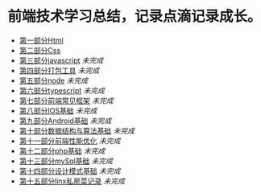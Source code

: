 # 前端技术学习总结，记录点滴记录成长。

* [第一部分Html][1]
* [第二部分Css][2]
* [第三部分javascript][3] *未完成*
* [第四部分打包工具][4] *未完成*
* [第五部分node][5] *未完成*
* [第六部分typescript][6] *未完成*
* [第七部分前端常见框架][7] *未完成*
* [第八部分IOS基础][8] *未完成*
* [第九部分Android基础][9] *未完成*
* [第十部分数据结构与算法基础][10] *未完成*
* [第十一部分前端性能优化][11] *未完成*
* [第十二部分php基础][12] *未完成*
* [第十三部分mySql基础][13] *未完成*
* [第十四部分设计模式基础][14] *未完成*
* [第十五部分linx私房菜记录][15] *未完成*


[1]: https://github.com/MarsPen/-notes-summary/blob/master/html/exercises.md
[2]: https://github.com/MarsPen/notes-summary/css/index.md
[3]: https://github.com/MarsPen/notes-summary/
[4]: https://github.com/MarsPen/notes-summary/
[5]: https://github.com/MarsPen/notes-summary/
[6]: https://github.com/MarsPen/notes-summary/
[7]: https://github.com/MarsPen/notes-summary/
[8]: https://github.com/MarsPen/notes-summary/
[9]: https://github.com/MarsPen/notes-summary/
[10]: https://github.com/MarsPen/notes-summary/ 
[11]: https://github.com/MarsPen/notes-summary/ 
[12]: https://github.com/MarsPen/notes-summary/
[13]: https://github.com/MarsPen/notes-summary/
[14]: https://github.com/MarsPen/notes-summary/ 
[15]: https://github.com/MarsPen/notes-summary/ 